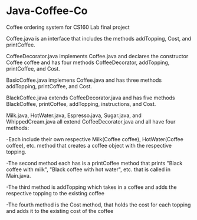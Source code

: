 # Java-Coffee-Co
Coffee ordering system for CS160 Lab final project

Coffee.java is an interface that includes the methods addTopping, Cost, and printCoffee.

CoffeeDecorator.java implements Coffee.java and declares the constructor Coffee coffee and has four methods CoffeeDecorator, addTopping, printCoffee, and Cost.

BasicCoffee.java implemens Coffee.java and has three methods addTopping, printCoffee, and Cost. 

BlackCoffee.java extends CoffeeDecorator.java and has five methods BlackCoffee, printCoffee, addTopping, instructions, and Cost.

Milk.java, HotWater.java, Espresso.java, Sugar.java, and WhippedCream.java all extend CoffeeDecorator.java and all have four methods:

-Each include their own respective Milk(Coffee coffee), HotWater(Coffee coffee), etc. method that creates a coffee object with the respective topping. 
  
-The second method each has is a printCoffee method that prints "Black coffee with milk", "Black coffee with hot water", etc. that is called in Main.java.
    
-The third method is addTopping which takes in a coffee and adds the respective topping to the existing coffee
  
-The fourth method is the Cost method, that holds the cost for each topping and adds it to the existing cost of the coffee
